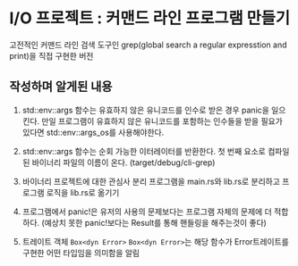 # I/O 프로젝트 : 커맨드 라인 프로그램 만들기

고전적인 커맨드 라인 검색 도구인 grep(global search a regular expresstion and print)을 직접 구현한 버전

## 작성하며 알게된 내용

1. std::env::args 함수는 유효하지 않은 유니코드를 인수로 받은 경우 panic을 일으킨다.
   만일 프로그램이 유효하지 않은 유니코드를 포함하는 인수들을 받을 필요가 있다면 std::env::args_os를 사용해야한다.

2. std::env::args 함수는 순회 가능한 이터레이터를 반환한다.
   첫 번째 요소로 컴파일된 바이너리 파일의 이름이 온다. (target/debug/cli-grep)

3. 바이너리 프로젝트에 대한 관심사 분리
   프로그램을 main.rs와 lib.rs로 분리하고 프로그램 로직을 lib.rs로 옮기기

4. 프로그램에서 panic!은 유저의 사용의 문제보다는 프로그램 자체의 문제에 더 적합하다. (예상치 못한 panic!보다는 Result를 통해 핸들링을 해주는것이 좋다)

5. 트레이트 객체 `Box<dyn Error>`
   `Box<dyn Error>`는 해당 함수가 Error트레이트를 구현한 어떤 타입임을 의미함을 알림
